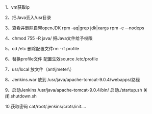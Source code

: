 1、vm获取ip

2、把Java丢入/usr目录

3、查看并删除自带openJDK  rpm -aq|grep jdk|xargs rpm -e --nodeps

4、chmod 755 -R java/ 把Java文件给予权限

5、cd /etc  删除配置文件rm -rf profile 

6、替换profile文件 配置生效source /etc/profile

7、usr/local 放文件（ant\jmeter\）

8、Jenkins.war 放到 /usr/java/apache-tomcat-9.0.4/webapps/路径

9、启动Jenkins /usr/java/apache-tomcat-9.0.4/bin/ 启动./startup.sh
关闭.shutdown.sh

10.获取密码 cat/root/.jenkins/crots/init....